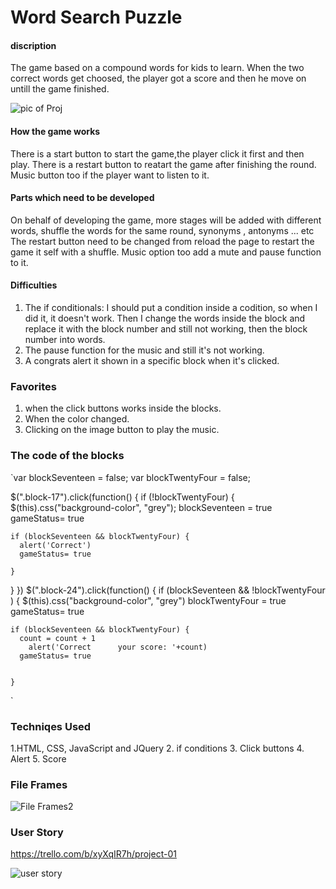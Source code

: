 # Word Search Puzzle

#### discription
The game based on a compound words for kids to learn. When the two correct words get choosed, the player got a score and then he move on untill the game finished. 

![pic of Proj](https://media.git.generalassemb.ly/user/49241/files/f9e3af8e-1f6f-4f89-962e-308dd8d7dc50)




#### How the game works

 There is a start button to start the game,the player click it first and then play. There is a restart button to reatart the game after finishing the round. Music button too if the player want to listen to it. 

#### Parts which need to be developed
On behalf of developing the game, more stages will be added with different words, shuffle the words for the same round, synonyms , antonyms ... etc
 The restart button need to be changed from reload the page to restart the game it self with a shuffle. Music option too add a mute and pause function to it.

#### Difficulties 
1. The if conditionals: I should put a condition inside a codition, so when I did it, it doesn't work. Then I change the words inside the block and replace it with the block number and still not working, then the block number into words. 
2. The pause function for the music and still it's not working.
3. A congrats alert it shown in a specific block when it's clicked.

### Favorites 
1. when the click buttons works inside the blocks.
2. When the color changed.
3. Clicking on the image button to play the music.

### The code of the blocks

`var blockSeventeen = false;
var blockTwentyFour = false;

$(".block-17").click(function() {
  if (!blockTwentyFour) {
    $(this).css("background-color", "grey");
    blockSeventeen = true
    gameStatus= true 

    if (blockSeventeen && blockTwentyFour) {
      alert('Correct')
      gameStatus= true 
      
    }

  }
})
$(".block-24").click(function() {
  if (blockSeventeen && !blockTwentyFour ) {
    $(this).css("background-color", "grey")
    blockTwentyFour = true
    gameStatus= true 

    if (blockSeventeen && blockTwentyFour) {
      count = count + 1
        alert('Correct      your score: '+count)
      gameStatus= true 
      
     
    }
`

### Techniqes Used
1.HTML, CSS, JavaScript and JQuery 
2. if conditions
3. Click buttons
4. Alert
5. Score



### File Frames

![File Frames2](https://media.git.generalassemb.ly/user/49241/files/c5246f80-8087-48ab-8513-002c24d91ee9)

### User Story

https://trello.com/b/xyXqIR7h/project-01

![user story](https://media.git.generalassemb.ly/user/49241/files/3798cac2-df9f-4e02-86bf-d21e36c41a6e)






